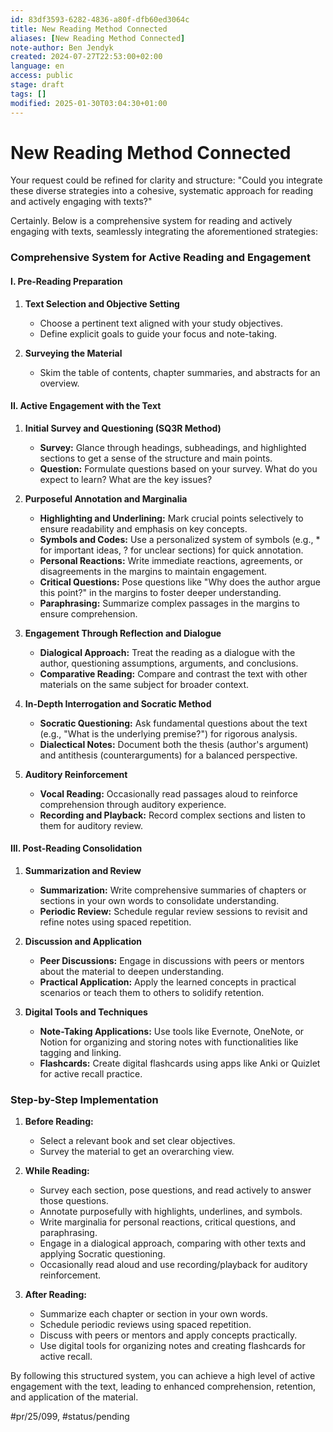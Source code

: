 ```yaml
---
id: 83df3593-6282-4836-a80f-dfb60ed3064c
title: New Reading Method Connected
aliases: [New Reading Method Connected]
note-author: Ben Jendyk
created: 2024-07-27T22:53:00+02:00
language: en
access: public
stage: draft
tags: []
modified: 2025-01-30T03:04:30+01:00
---
```


# New Reading Method Connected

Your request could be refined for clarity and structure: "Could you integrate these diverse strategies into a cohesive, systematic approach for reading and actively engaging with texts?"

Certainly. Below is a comprehensive system for reading and actively engaging with texts, seamlessly integrating the aforementioned strategies:

### Comprehensive System for Active Reading and Engagement

#### I. Pre-Reading Preparation

1. **Text Selection and Objective Setting**
	- Choose a pertinent text aligned with your study objectives.
	- Define explicit goals to guide your focus and note-taking.

2. **Surveying the Material**
	- Skim the table of contents, chapter summaries, and abstracts for an overview.

#### II. Active Engagement with the Text

1. **Initial Survey and Questioning (SQ3R Method)**
	- **Survey:** Glance through headings, subheadings, and highlighted sections to get a sense of the structure and main points.
	- **Question:** Formulate questions based on your survey. What do you expect to learn? What are the key issues?

2. **Purposeful Annotation and Marginalia**
	- **Highlighting and Underlining:** Mark crucial points selectively to ensure readability and emphasis on key concepts.
	- **Symbols and Codes:** Use a personalized system of symbols (e.g., * for important ideas, ? for unclear sections) for quick annotation.
	- **Personal Reactions:** Write immediate reactions, agreements, or disagreements in the margins to maintain engagement.
	- **Critical Questions:** Pose questions like "Why does the author argue this point?" in the margins to foster deeper understanding.
	- **Paraphrasing:** Summarize complex passages in the margins to ensure comprehension.

3. **Engagement Through Reflection and Dialogue**
	- **Dialogical Approach:** Treat the reading as a dialogue with the author, questioning assumptions, arguments, and conclusions.
	- **Comparative Reading:** Compare and contrast the text with other materials on the same subject for broader context.

4. **In-Depth Interrogation and Socratic Method**
	- **Socratic Questioning:** Ask fundamental questions about the text (e.g., "What is the underlying premise?") for rigorous analysis.
	- **Dialectical Notes:** Document both the thesis (author's argument) and antithesis (counterarguments) for a balanced perspective.

5. **Auditory Reinforcement**
	- **Vocal Reading:** Occasionally read passages aloud to reinforce comprehension through auditory experience.
	- **Recording and Playback:** Record complex sections and listen to them for auditory review.

#### III. Post-Reading Consolidation

1. **Summarization and Review**
	- **Summarization:** Write comprehensive summaries of chapters or sections in your own words to consolidate understanding.
	- **Periodic Review:** Schedule regular review sessions to revisit and refine notes using spaced repetition.

2. **Discussion and Application**
	- **Peer Discussions:** Engage in discussions with peers or mentors about the material to deepen understanding.
	- **Practical Application:** Apply the learned concepts in practical scenarios or teach them to others to solidify retention.

3. **Digital Tools and Techniques**
	- **Note-Taking Applications:** Use tools like Evernote, OneNote, or Notion for organizing and storing notes with functionalities like tagging and linking.
	- **Flashcards:** Create digital flashcards using apps like Anki or Quizlet for active recall practice.

### Step-by-Step Implementation

1. **Before Reading:**
	- Select a relevant book and set clear objectives.
	- Survey the material to get an overarching view.

2. **While Reading:**
	- Survey each section, pose questions, and read actively to answer those questions.
	- Annotate purposefully with highlights, underlines, and symbols.
	- Write marginalia for personal reactions, critical questions, and paraphrasing.
	- Engage in a dialogical approach, comparing with other texts and applying Socratic questioning.
	- Occasionally read aloud and use recording/playback for auditory reinforcement.

3. **After Reading:**
	- Summarize each chapter or section in your own words.
	- Schedule periodic reviews using spaced repetition.
	- Discuss with peers or mentors and apply concepts practically.
	- Use digital tools for organizing notes and creating flashcards for active recall.

By following this structured system, you can achieve a high level of active engagement with the text, leading to enhanced comprehension, retention, and application of the material.


#pr/25/099, #status/pending